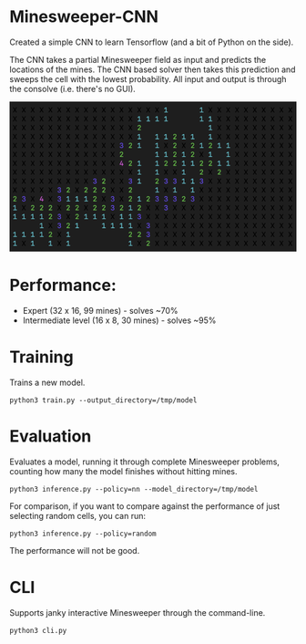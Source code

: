 # Minesweeper-CNN

Created a simple CNN to learn Tensorflow (and a bit of Python on the side).

The CNN takes a partial Minesweeper field as input and predicts the locations of the mines. The CNN based solver then takes this prediction and sweeps the cell with the lowest probability. All input and output is through the consolve (i.e. there's no GUI).

![example_field](https://github.com/orglofch/minesweeper-cnn/blob/main/example_field.png)

# Performance:

- Expert (32 x 16, 99 mines) - solves ~70%
- Intermediate level (16 x 8, 30 mines) - solves ~95%

# Training

Trains a new model.

```
python3 train.py --output_directory=/tmp/model
```

# Evaluation

Evaluates a model, running it through complete Minesweeper problems, counting how many the model finishes without hitting mines.

```
python3 inference.py --policy=nn --model_directory=/tmp/model
```

For comparison, if you want to compare against the performance of just selecting random cells, you can run:

```
python3 inference.py --policy=random
```

The performance will not be good.

# CLI

Supports janky interactive Minesweeper through the command-line.

```
python3 cli.py
```
